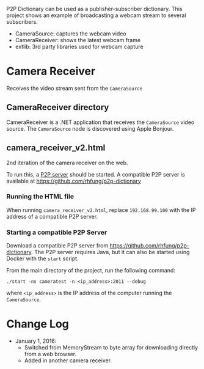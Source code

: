P2P Dictionary can be used as a publisher-subscriber dictionary.
This project shows an example of broadcasting a webcam stream to several subscribers. 

* CameraSource: captures the webcam video
* CameraReceiver: shows the latest webcam frame
* extlib: 3rd party libraries used for webcam capture

# Camera Receiver

Receives the video stream sent from the `CameraSource`

## CameraReceiver directory

CameraReceiver is a .NET application that receives the `CameraSource` video source. 
The `CameraSource` node is discovered using Apple Bonjour.

## camera_receiver_v2.html

2nd iteration of the camera receiver on the web.

To run this, a [P2P server](https://github.com/rhfung/p2p-dictionary) should be started. 
A compatible P2P server is available at https://github.com/rhfung/p2p-dictionary

### Running the HTML file

When running `camera_receiver_v2.html`, replace `192.168.99.100` with the IP address 
of a compatible P2P server.

### Starting a compatible P2P Server

Download a compatible P2P server from https://github.com/rhfung/p2p-dictionary.
The P2P server requires Java, but it can also be started using Docker with the `start` script.

From the main directory of the project, run the following command:

	./start -ns cameratest -n <ip_address>:2011 --debug
	
where `<ip_address>` is the IP address of the computer running the `CameraSource`.

# Change Log

* January 1, 2016:
  * Switched from MemoryStream to byte array for downloading directly from a web browser.
  * Added in another camera receiver.
